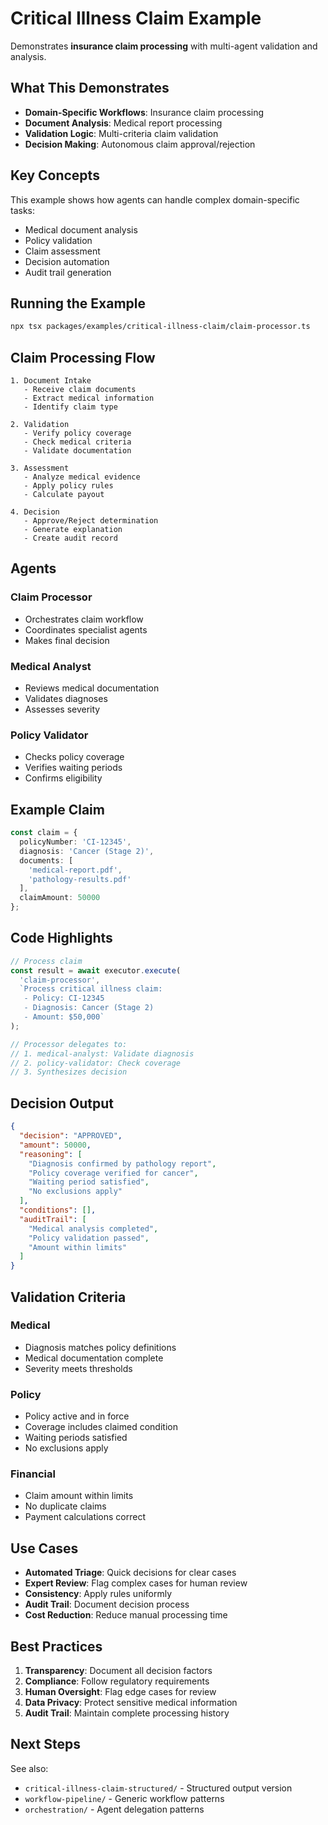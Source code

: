 # Critical Illness Claim Example

Demonstrates **insurance claim processing** with multi-agent validation and analysis.

## What This Demonstrates

- **Domain-Specific Workflows**: Insurance claim processing
- **Document Analysis**: Medical report processing
- **Validation Logic**: Multi-criteria claim validation
- **Decision Making**: Autonomous claim approval/rejection

## Key Concepts

This example shows how agents can handle complex domain-specific tasks:

- Medical document analysis
- Policy validation
- Claim assessment
- Decision automation
- Audit trail generation

## Running the Example

```bash
npx tsx packages/examples/critical-illness-claim/claim-processor.ts
```

## Claim Processing Flow

```
1. Document Intake
   - Receive claim documents
   - Extract medical information
   - Identify claim type

2. Validation
   - Verify policy coverage
   - Check medical criteria
   - Validate documentation

3. Assessment
   - Analyze medical evidence
   - Apply policy rules
   - Calculate payout

4. Decision
   - Approve/Reject determination
   - Generate explanation
   - Create audit record
```

## Agents

### Claim Processor
- Orchestrates claim workflow
- Coordinates specialist agents
- Makes final decision

### Medical Analyst
- Reviews medical documentation
- Validates diagnoses
- Assesses severity

### Policy Validator
- Checks policy coverage
- Verifies waiting periods
- Confirms eligibility

## Example Claim

```typescript
const claim = {
  policyNumber: 'CI-12345',
  diagnosis: 'Cancer (Stage 2)',
  documents: [
    'medical-report.pdf',
    'pathology-results.pdf'
  ],
  claimAmount: 50000
};
```

## Code Highlights

```typescript
// Process claim
const result = await executor.execute(
  'claim-processor',
  `Process critical illness claim:
   - Policy: CI-12345
   - Diagnosis: Cancer (Stage 2)
   - Amount: $50,000`
);

// Processor delegates to:
// 1. medical-analyst: Validate diagnosis
// 2. policy-validator: Check coverage
// 3. Synthesizes decision
```

## Decision Output

```json
{
  "decision": "APPROVED",
  "amount": 50000,
  "reasoning": [
    "Diagnosis confirmed by pathology report",
    "Policy coverage verified for cancer",
    "Waiting period satisfied",
    "No exclusions apply"
  ],
  "conditions": [],
  "auditTrail": [
    "Medical analysis completed",
    "Policy validation passed",
    "Amount within limits"
  ]
}
```

## Validation Criteria

### Medical
- Diagnosis matches policy definitions
- Medical documentation complete
- Severity meets thresholds

### Policy
- Policy active and in force
- Coverage includes claimed condition
- Waiting periods satisfied
- No exclusions apply

### Financial
- Claim amount within limits
- No duplicate claims
- Payment calculations correct

## Use Cases

- **Automated Triage**: Quick decisions for clear cases
- **Expert Review**: Flag complex cases for human review
- **Consistency**: Apply rules uniformly
- **Audit Trail**: Document decision process
- **Cost Reduction**: Reduce manual processing time

## Best Practices

1. **Transparency**: Document all decision factors
2. **Compliance**: Follow regulatory requirements
3. **Human Oversight**: Flag edge cases for review
4. **Data Privacy**: Protect sensitive medical information
5. **Audit Trail**: Maintain complete processing history

## Next Steps

See also:
- `critical-illness-claim-structured/` - Structured output version
- `workflow-pipeline/` - Generic workflow patterns
- `orchestration/` - Agent delegation patterns
